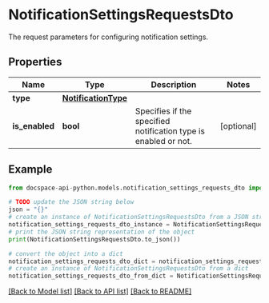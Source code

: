 # NotificationSettingsRequestsDto
The request parameters for configuring notification settings.

## Properties

Name | Type | Description | Notes
------------ | ------------- | ------------- | -------------
**type** | [**NotificationType**](NotificationType.md) |  | 
**is_enabled** | **bool** | Specifies if the specified notification type is enabled or not. | [optional] 

## Example

```python
from docspace-api-python.models.notification_settings_requests_dto import NotificationSettingsRequestsDto

# TODO update the JSON string below
json = "{}"
# create an instance of NotificationSettingsRequestsDto from a JSON string
notification_settings_requests_dto_instance = NotificationSettingsRequestsDto.from_json(json)
# print the JSON string representation of the object
print(NotificationSettingsRequestsDto.to_json())

# convert the object into a dict
notification_settings_requests_dto_dict = notification_settings_requests_dto_instance.to_dict()
# create an instance of NotificationSettingsRequestsDto from a dict
notification_settings_requests_dto_from_dict = NotificationSettingsRequestsDto.from_dict(notification_settings_requests_dto_dict)
```
[[Back to Model list]](../README.md#documentation-for-models) [[Back to API list]](../README.md#documentation-for-api-endpoints) [[Back to README]](../README.md)


